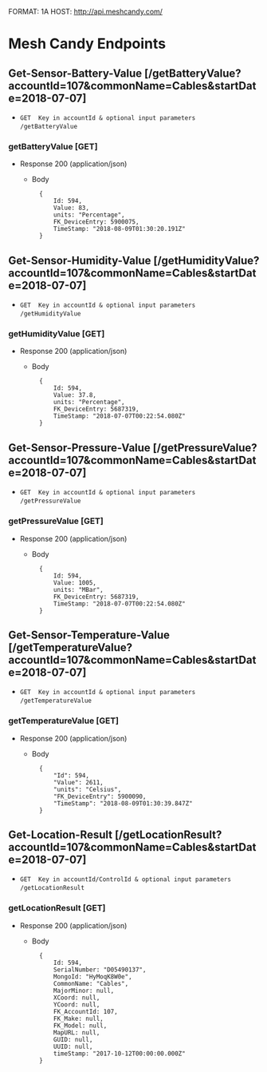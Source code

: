 FORMAT: 1A
HOST: http://api.meshcandy.com/

# Mesh Candy Endpoints

## Get-Sensor-Battery-Value [/getBatteryValue?accountId=107&commonName=Cables&startDate=2018-07-07]

- `GET` ` ` `Key in accountId & optional input parameters` `    ` `/getBatteryValue`

### getBatteryValue [GET]

+ Response 200 (application/json)

    + Body
    
            {
                Id: 594,
                Value: 83,
                units: "Percentage",
                FK_DeviceEntry: 5900075,
                TimeStamp: "2018-08-09T01:30:20.191Z"
            }
            

## Get-Sensor-Humidity-Value [/getHumidityValue?accountId=107&commonName=Cables&startDate=2018-07-07]

- `GET` ` ` `Key in accountId & optional input parameters` `    ` `/getHumidityValue`

### getHumidityValue [GET]

+ Response 200 (application/json)

    + Body
    
            {
                Id: 594,
                Value: 37.8,
                units: "Percentage",
                FK_DeviceEntry: 5687319,
                TimeStamp: "2018-07-07T00:22:54.080Z"
            }


## Get-Sensor-Pressure-Value [/getPressureValue?accountId=107&commonName=Cables&startDate=2018-07-07]

- `GET` ` ` `Key in accountId & optional input parameters` `    ` `/getPressureValue`

### getPressureValue [GET]

+ Response 200 (application/json)

    + Body
    
            {
                Id: 594,
                Value: 1005,
                units: "MBar",
                FK_DeviceEntry: 5687319,
                TimeStamp: "2018-07-07T00:22:54.080Z"
            }

   


## Get-Sensor-Temperature-Value [/getTemperatureValue?accountId=107&commonName=Cables&startDate=2018-07-07]

- `GET` ` ` `Key in accountId & optional input parameters` `    ` `/getTemperatureValue`

### getTemperatureValue [GET]

+ Response 200 (application/json)

    + Body
    
            {
                "Id": 594,
                "Value": 2611,
                "units": "Celsius",
                "FK_DeviceEntry": 5900090,
                "TimeStamp": "2018-08-09T01:30:39.847Z"
            }
            

## Get-Location-Result [/getLocationResult?accountId=107&commonName=Cables&startDate=2018-07-07]

- `GET` ` ` `Key in accountId/ControlId & optional input parameters` `    ` `/getLocationResult`

### getLocationResult [GET]

+ Response 200 (application/json)

    + Body
    
            {
                Id: 594,
                SerialNumber: "D05490137",
                MongoId: "HyMoqK8W0e",
                CommonName: "Cables",
                MajorMinor: null,
                XCoord: null,
                YCoord: null,
                FK_AccountId: 107,
                FK_Make: null,
                FK_Model: null,
                MapURL: null,
                GUID: null,
                UUID: null,
                timeStamp: "2017-10-12T00:00:00.000Z"
            }
            

  
